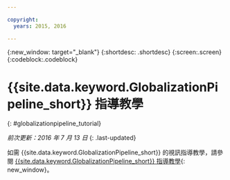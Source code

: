 ```yaml
---

copyright:
  years: 2015, 2016

---
```


{:new_window: target="_blank"}
{:shortdesc: .shortdesc}
{:screen:.screen}
{:codeblock:.codeblock}

# {{site.data.keyword.GlobalizationPipeline_short}} 指導教學
{: #globalizationpipeline_tutorial}

*前次更新：2016 年 7 月 13 日*
{: .last-updated}

如需 {{site.data.keyword.GlobalizationPipeline_short}} 的視訊指導教學，請參閱 [{{site.data.keyword.GlobalizationPipeline_short}} 指導教學](https://www.youtube.com/watch?v=r_w7IvPNtH0){: new_window}。


